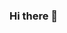 ### Hi there 👋

<!--
**arberzeka-U/arberzeka-U** is a ✨ _special_ ✨ repository because its `README.md` (this file) appears on your GitHub profile.

Here are some ideas to get you started:

- 🔭 I’m currently working on some social projects
- 🌱 I’m currently learning ASP.NET core w/ react and blazor
- 💬 Ask me about .NET platform
- 📫 How to reach me: az51866@ubt-uni.net
-->
